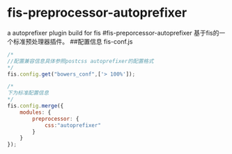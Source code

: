fis-preprocessor-autoprefixer
=======================

a autoprefixer plugin build for fis
#fis-preporcessor-autoprefixer
基于fis的一个标准预处理器插件。
##配置信息
fis-conf.js
```js
/*
//配置兼容信息具体参照postcss autoprefixer的配置格式
*/
fis.config.get("bowers_conf",['> 100%']);

/*
下为标准配置信息
*/
fis.config.merge({
    modules: {
        preprocessor: {
            css:"autoprefixer"
        }
    }
});
```
